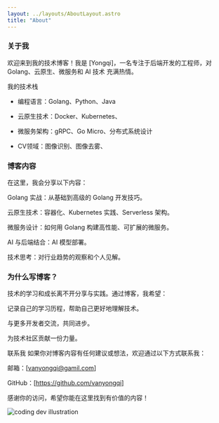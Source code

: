 ```yaml
---
layout: ../layouts/AboutLayout.astro
title: "About"
---
```


### 关于我
欢迎来到我的技术博客！我是 [Yongqi]，一名专注于后端开发的工程师，对 Golang、云原生、微服务和 AI 技术 充满热情。

我的技术栈
- 编程语言：Golang、Python、Java

- 云原生技术：Docker、Kubernetes、

- 微服务架构：gRPC、Go Micro、分布式系统设计

- CV领域：图像识别、图像去雾、

### 博客内容
在这里，我会分享以下内容：

Golang 实战：从基础到高级的 Golang 开发技巧。

云原生技术：容器化、Kubernetes 实践、Serverless 架构。

微服务设计：如何用 Golang 构建高性能、可扩展的微服务。

AI 与后端结合：AI 模型部署。

技术思考：对行业趋势的观察和个人见解。

### 为什么写博客？
技术的学习和成长离不开分享与实践。通过博客，我希望：

记录自己的学习历程，帮助自己更好地理解技术。

与更多开发者交流，共同进步。

为技术社区贡献一份力量。

联系我
如果你对博客内容有任何建议或想法，欢迎通过以下方式联系我：

邮箱：[vanyongqi@gamil.com]

GitHub：[https://github.com/vanyongqi]


感谢你的访问，希望你能在这里找到有价值的内容！
<div>
  <img src="/assets/dev.svg" class="sm:w-1/2 mx-auto" alt="coding dev illustration">
</div>


